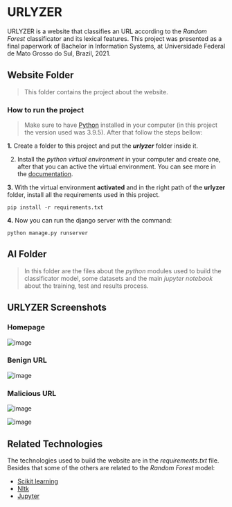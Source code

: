 # URLYZER
URLYZER is a website that classifies an URL according to the _Random Forest_ classificator and its lexical features. This project was presented as a final paperwork of Bachelor in Information Systems, at Universidade Federal de Mato Grosso do Sul, Brazil, 2021.
## Website Folder
> This folder contains the project about the website.
### How to run the project
> Make sure to have <a href="https://www.python.org/">Python</a> installed in your computer (in this project the version used was 3.9.5). After that follow the steps bellow:

**1.** Create a folder to this project and put the **_urlyzer_** folder inside it.

2. Install the _python virtual environment_ in your computer and create one, after that you can active the virtual environment. You can see more in the [documentation](https://docs.python.org/3/library/venv.html).

**3.** With the virtual environment **activated** and in the right path of the **urlyzer** folder, install all the requirements used in this project. </h4>
```
pip install -r requirements.txt
```
**4.** Now you can run the django server with the command:
```
python manage.py runserver
```

## AI Folder 
> In this folder are the files about the _python_ modules used to build the classificator model, some datasets and the main _jupyter notebook_ about the training, test and results process.

## URLYZER Screenshots
### Homepage

![image](https://user-images.githubusercontent.com/51066402/123690758-be696d00-d822-11eb-9949-4854946242fd.png)

### Benign URL

![image](https://user-images.githubusercontent.com/51066402/123690992-10aa8e00-d823-11eb-86bc-6b9df6e555ac.png)
### Malicious URL

![image](https://user-images.githubusercontent.com/51066402/123691155-3fc0ff80-d823-11eb-91b2-3527666f9baa.png)

![image](https://user-images.githubusercontent.com/51066402/123691229-59fadd80-d823-11eb-8020-92612cfb94fa.png)

## Related Technologies
The technologies used to build the website are in the _requirements.txt_ file. Besides that some of the others are related to the _Random Forest_ model: 

- [Scikit learning](https://scikit-learn.org/stable/)
- [Nltk](https://www.nltk.org/)
- [Jupyter](https://jupyter.org/?__cf_chl_managed_tk__=52f5cc98e30b0da14b096418d2fade230790cec2-1624906911-0-AYE26ElB5rNWdYn2xQJP5szz8Ce4koOXIVJjrgaVp3WvHmcLKOsGnhO_tLasUKn_umTcR8AQoybnO26bSR-eO_-ooqEKu6w7Jz9lgpXk4yO7OeaVpWDKKia9RYrZVFubQi85dF131os5SuTZ__4ks6LRNnHbBHYJWQ_yd_U0cCqa1wf0-OAW_tIUDcZLFLIi3DKCMbEcQRZUscxIZXqZ2jYfawoMnByUS0bT95x9oGAGvkrpuxXMg6g-Uh6XAbK94LHJyTbacQPOvbxa9MhJzwK4TqkbZhyCSUYab6JT32oE5tqr6lGrF5d2za-Rl16al17xu9PE_DEpLJTsVbHW7H1eKdhHUY84nMWBEB1kbEH_Glb_Mg4dEx9LBiVf8oadQXckNc6fnh26PC30JGUIKem95gIKIdepNKfZ3M808xDSKmb-Rg0sU1hoC37HCYX28nBngEnAg3viSgdDR-ci1XavSTW5pMbMlab4wxb5Zvit3bOVwpNrScu_wSDemc0ziGNzNcCpND98vOjshzO6Vxh-a2ceMGnJx_6xhDpjDsLevIlr9MBjTbWdHp8Z6HetAPuXH_iN6b0QAKliguAP9u7NoCjDzEe9HzNoNCb5mryLV27V4jKM77YD7BBkAttinQ)
